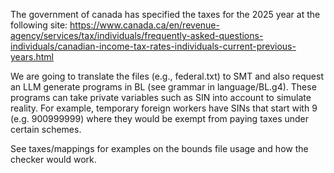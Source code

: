The government of canada has specified the taxes for the 2025 year at the
following site: https://www.canada.ca/en/revenue-agency/services/tax/individuals/frequently-asked-questions-individuals/canadian-income-tax-rates-individuals-current-previous-years.html

We are going to translate the files (e.g., federal.txt) to SMT and also request
an LLM generate programs in BL (see grammar in language/BL.g4). These programs
can take private variables such as SIN into account to simulate reality. For
example, temporary foreign workers have SINs that start with 9 (e.g. 900999999)
where they would be exempt from paying taxes under certain schemes.

See taxes/mappings for examples on the bounds file usage and how the checker would work.
